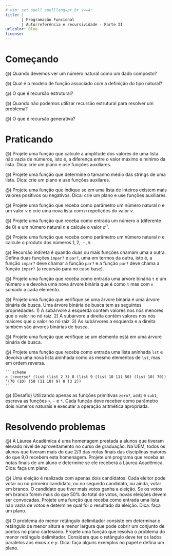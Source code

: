 ```yaml
---
# vim: set spell spelllang=pt_br sw=4:
title: |
       | Programação Funcional
       | Autorreferência e recursividade - Parte II
urlcolor: Blue
license:
---
```


# Começando

@) Quando devemos ver um número natural como um dado composto?

@) Qual é o modelo de função associado com a definição do tipo natural?

@) O que é recursão estrutural?

@) Quando não podemos utilizar recursão estrutural para resolver um problema?

@) O que é recursão generativa?


# Praticando

<!-- Plano -->

@) Projete uma função que calcule a amplitude dos valores de uma lista não vazia de números, isto é, a diferença entre o valor máximo e mínimo da lista. Dica: crie um plano e use funções auxiliares.

@) Projete uma função que determine o tamanho médio das strings de uma lista. Dica: crie um plano e use funções auxilares.

@) Projete uma função que indique se em uma lista de inteiros existem mais valores positivos ou negativos. Dica: crie um plano e use funções auxiliares.


<!-- Números naturais -->

@) Projete uma função que receba como parâmetro um número natural $n$ e um valor $v$ e crie uma nova lista com $n$ repetições do valor $v$.

@) Projete uma função que receba como entrada um número $a$ (diferente de 0) e um número natural $n$ e calcule o valor $a^n$.

@) Projete uma função que receba como parâmetro um número natural $n$ e calcule o produto dos números $1, 2, \cdots, n$.

@) Recursão indireta é quando duas ou mais funções chamam uma a outra. Defina duas funções `impar?` e `par?`, uma em termos da outra, isto é, a função `impar?` deve chamar a função `par?` e a função `par?` deve chama a função `impar?` (a recursão para no caso base).


<!-- Árvores -->

@) Projete uma função que receba como entrada uma árvore binária `t` e um número `n` e devolva uma nova árvore binária que é como `t` mas com `n` somado a cada elemento.

@) Projete uma função que verifique se uma árvore binária é uma árvore binária de busca. Uma árvore binária de busca tem as seguintes propriedades: 1) A subárvore a esquerda contém valores nos nós menores que o valor no nó raiz. 2) A subárvore a direita contém valores nos nós maiores que o valor no nó raiz. 3) As subárvores a esquerda e a direita também são árvores binárias de busca.

@) Projete uma função que verifique se um elemento está em uma árvore binária de busca.

@) Projete uma função que receba como entrada uma lista aninhada `lst` e devolva uma nova lista aninhada como os mesmo elementos de `lst`, mas em ordem reversa.

    ```scheme
    > (reverse* (list (list 2 3) 8 (list 9 (list 10 11) 50) (list 10) 70))
    '(70 (10) (50 (11 10) 9) 8 (3 2))
    ```


<!-- Desafio - processamento simultâneo -->

@) (Desafio) Utilizando apenas as funções primitivas `zero?`, `add1` e `sub1`, escreva as funções `+`, `-` e `*`. Cada função deve receber como parâmetro dois números naturais e executar a operação aritmética apropriada.


# Resolvendo problemas

<!-- Funções auxiliares - plano -->

@) A Láurea Acadêmica é uma homenagem prestada a alunos que tiveram elevado nível de aproveitamento no curso de graduação. Na UEM, todos os alunos que tiveram mais do que 2/3 das notas finais das disciplinas maiores do que 9,0 recebem esta homenagem. Projete um programa que receba as notas finais de um aluno e determine se ele receberá a Láurea Acadêmica. Dica: faça um plano.

@) Uma eleição é realizada com apenas dois candidatos. Cada eleitor pode votar ou no primeiro candidato, ou no segundo candidato, ou ainda, votar em branco. O candidato que tiver mais votos ganha a eleição. Se os votos em branco forem mais do que 50% do total de votos, novas eleições devem ser convocadas. Projete uma função que receba como entrada uma lista não vazia de votos e determine qual foi o resultado da eleição. Dica: faça um plano.

@) O problema do menor retângulo delimitador consiste em determinar o retângulo de menor altura e menor largura que pode cobrir um conjunto de pontos no plano cartesiano. Projete uma função que resolva o problema do menor retângulo delimitador. Considere que o retângulo deve ter os lados paralelos aos eixos $x$ e $y$. Dica: faça alguns exemplos no papel e defina um plano.
